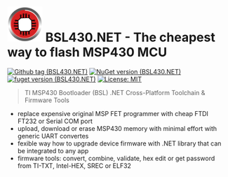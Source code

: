 # <img src="https://raw.githubusercontent.com/parezj/BSL430.NET/master/img/logo/logo2.png" alt="BSL430.NET" width="80" height="80"> BSL430.NET - The cheapest way to flash MSP430 MCU
[![Github tag (BSL430.NET)](https://img.shields.io/github/v/release/parezj/BSL430.NET?include_prereleases&color=orange)](https://github.com/parezj/BSL430.NET/releases/latest)
[![NuGet version (BSL430.NET)](https://img.shields.io/nuget/v/BSL430.NET.svg)](https://www.nuget.org/packages/BSL430.NET/)
[![fuget version (BSL430.NET)](https://www.fuget.org/packages/BSL430.NET/badge.svg)](https://www.fuget.org/packages/BSL430.NET)
[![License: MIT](https://img.shields.io/badge/License-MIT-green.svg)](https://opensource.org/licenses/MIT)

> TI MSP430 Bootloader (BSL) .NET Cross-Platform Toolchain & Firmware Tools

* replace expensive original MSP FET programmer with cheap FTDI FT232 or Serial COM port
* upload, download or erase MSP430 memory with minimal effort with generic UART convertes
* fexible way how to upgrade device firmware with .NET library that can be integrated to any app
* firmware tools: convert, combine, validate, hex edit or get password from TI-TXT, Intel-HEX, SREC or ELF32
